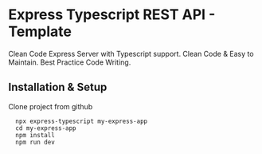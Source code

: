 # Express Typescript REST API - Template

Clean Code Express Server with Typescript support.
Clean Code & Easy to Maintain.
Best Practice Code Writing.

## Installation & Setup

Clone project from github

```
  npx express-typescript my-express-app
  cd my-express-app
  npm install
  npm run dev
```
